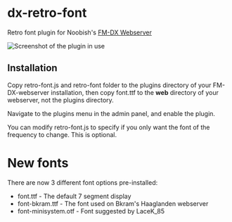 # dx-retro-font

Retro font plugin for Noobish's [FM-DX Webserver](https://github.com/NoobishSVK/fm-dx-webserver)

![Screenshot of the plugin in use](https://i.ibb.co/2hJFx02/image.png)

## Installation

Copy retro-font.js and retro-font folder to the plugins directory of your FM-DX-webserver installation, then copy font.ttf to the **web** directory of your webserver, not the plugins directory.

Navigate to the plugins menu in the admin panel, and enable the plugin.

You can modify retro-font.js to specify if you only want the font of the frequency to change. This is optional.

# New fonts

There are now 3 different font options pre-installed:

 - font.ttf - The default 7 segment display 
 - font-bkram.ttf - The font used on Bkram's Haaglanden webserver
 - font-minisystem.otf - Font suggested by LaceK_85